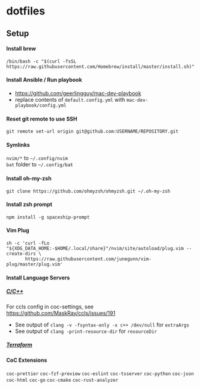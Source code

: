 # dotfiles

## Setup

#### Install brew

`/bin/bash -c "$(curl -fsSL https://raw.githubusercontent.com/Homebrew/install/master/install.sh)"`

#### Install Ansible / Run playbook

- https://github.com/geerlingguy/mac-dev-playbook
- replace contents of `default.config.yml` with `mac-dev-playbook/config.yml`

#### Reset git remote to use SSH
`git remote set-url origin git@github.com:USERNAME/REPOSITORY.git`

#### Symlinks

`nvim/*` to `~/.config/nvim`\
`bat` folder to `~/.config/bat`

#### Install oh-my-zsh

`git clone https://github.com/ohmyzsh/ohmyzsh.git ~/.oh-my-zsh`

#### Install zsh prompt

`npm install -g spaceship-prompt`

#### Vim Plug
```
sh -c 'curl -fLo "${XDG_DATA_HOME:-$HOME/.local/share}"/nvim/site/autoload/plug.vim --create-dirs \
       https://raw.githubusercontent.com/junegunn/vim-plug/master/plug.vim'

```

#### Install Language Servers

##### [C/C++](https://github.com/MaskRay/ccls/wiki/Build)

For ccls config in coc-settings, see https://github.com/MaskRay/ccls/issues/191

- See output of `clang -v -fsyntax-only -x c++ /dev/null` for `extraArgs`
- See output of `clang -print-resource-dir` for `resourceDir`

##### [Terraform](https://github.com/juliosueiras/terraform-lsp)

#### CoC Extensions

`coc-prettier` `coc-fzf-preview` `coc-eslint` `coc-tsserver` `coc-python` `coc-json` `coc-html` `coc-go` `coc-cmake` `coc-rust-analyzer`
